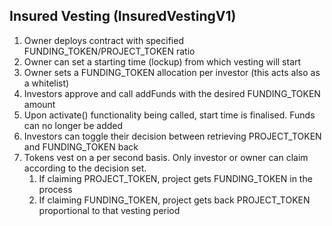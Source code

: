 ## Insured Vesting (InsuredVestingV1)

1. Owner deploys contract with specified FUNDING_TOKEN/PROJECT_TOKEN ratio
2. Owner can set a starting time (lockup) from which vesting will start
3. Owner sets a FUNDING_TOKEN allocation per investor (this acts also as a whitelist)
4. Investors approve and call addFunds with the desired FUNDING_TOKEN amount
5. Upon activate() functionality being called, start time is finalised. Funds can no longer be added
6. Investors can toggle their decision between retrieving PROJECT_TOKEN and FUNDING_TOKEN back
7. Tokens vest on a per second basis. Only investor or owner can claim according to the decision set.
   1. If claiming PROJECT_TOKEN, project gets FUNDING_TOKEN in the process
   2. If claiming FUNDING_TOKEN, project gets back PROJECT_TOKEN proportional to that vesting period
